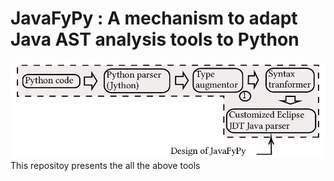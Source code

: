 # JavaFyPy : A mechanism to adapt Java AST analysis tools to Python

![](https://github.com/maldil/JavaFyPy/blob/master/ICSE2022.gif)
This repositoy presents the all the above tools




